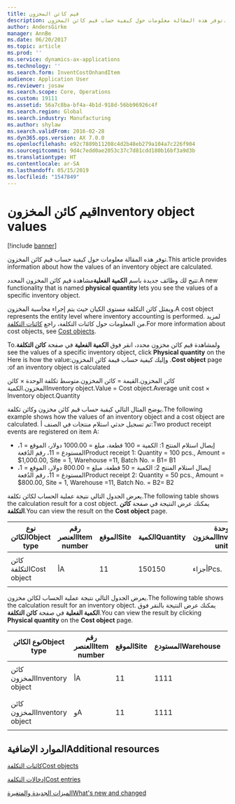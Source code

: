 ```yaml
---
title: قيم كائن المخزون
description: توفر هذه المقالة معلومات حول كيفية حساب قيم كائن المخزون.
author: AndersGirke
manager: AnnBe
ms.date: 06/20/2017
ms.topic: article
ms.prod: ''
ms.service: dynamics-ax-applications
ms.technology: ''
ms.search.form: InventCostOnhandItem
audience: Application User
ms.reviewer: josaw
ms.search.scope: Core, Operations
ms.custom: 19111
ms.assetid: 56a7c8ba-bf4a-4b1d-918d-56bb96926c4f
ms.search.region: Global
ms.search.industry: Manufacturing
ms.author: shylaw
ms.search.validFrom: 2016-02-28
ms.dyn365.ops.version: AX 7.0.0
ms.openlocfilehash: e92c7889b11208c4d2b48eb279a104a7c226f904
ms.sourcegitcommit: 9d4c7edd0ae2053c37c7d81cdd180b16bf3a9d3b
ms.translationtype: HT
ms.contentlocale: ar-SA
ms.lasthandoff: 05/15/2019
ms.locfileid: "1547849"
---
```

# <a name="inventory-object-values"></a><span data-ttu-id="e4295-103">قيم كائن المخزون</span><span class="sxs-lookup"><span data-stu-id="e4295-103">Inventory object values</span></span>

[!include [banner](../includes/banner.md)]

<span data-ttu-id="e4295-104">توفر هذه المقالة معلومات حول كيفية حساب قيم كائن المخزون.</span><span class="sxs-lookup"><span data-stu-id="e4295-104">This article provides information about how the values of an inventory object are calculated.</span></span> 

<span data-ttu-id="e4295-105">تتيح لك وظائف جديدة باسم **الكمية الفعلية**مشاهدة قيم كائن المخزون المحدد.</span><span class="sxs-lookup"><span data-stu-id="e4295-105">A new functionality that is named **physical quantity** lets you see the values of a specific inventory object.</span></span> 

<span data-ttu-id="e4295-106">ويمثل كائن التكلفة مستوى الكيان حيث يتم إجراء محاسبة المخزون.</span><span class="sxs-lookup"><span data-stu-id="e4295-106">A cost object represents the entity level where inventory accounting is performed.</span></span> <span data-ttu-id="e4295-107">لمزيد من المعلومات حول كائنات التكلفة، راجع [كائنات التكلفة](cost-object.md).</span><span class="sxs-lookup"><span data-stu-id="e4295-107">For more information about cost objects, see [Cost objects](cost-object.md).</span></span> 

<span data-ttu-id="e4295-108">‏‫ولمشاهدة قيم كائن مخزون محدد، انقر فوق **الكمية الفعلية** في صفحة **كائن التكلفة**.</span><span class="sxs-lookup"><span data-stu-id="e4295-108">To see the values of a specific inventory object, click **Physical quantity** on the **Cost object** page.</span></span> <span data-ttu-id="e4295-109">وإليك كيفية حساب قيمة كائن المخزون:</span><span class="sxs-lookup"><span data-stu-id="e4295-109">Here is how the value of an inventory object is calculated:</span></span> 

<span data-ttu-id="e4295-110">كائن المخزون.القيمة = كائن المخزون.متوسط تكلفة الوحدة × كائن المخزون.الكمية</span><span class="sxs-lookup"><span data-stu-id="e4295-110">Inventory object.Value = Cost object.Average unit cost × Inventory object.Quantity</span></span> 

<span data-ttu-id="e4295-111">يوضح المثال التالي كيفية حساب قيم كائن مخزون وكائن تكلفة.</span><span class="sxs-lookup"><span data-stu-id="e4295-111">The following example shows how the values of an inventory object and a cost object are calculated.</span></span> <span data-ttu-id="e4295-112">تم تسجيل حدثي استلام منتجات في الصنف أ:</span><span class="sxs-lookup"><span data-stu-id="e4295-112">Two product receipt events are registered on item A:</span></span>

-   <span data-ttu-id="e4295-113">إيصال استلام المنتج 1: الكمية = 100 قطعة، مبلغ = 1000.00 دولار، الموقع = 1، المستودع = 11، رقم الدُفعة</span><span class="sxs-lookup"><span data-stu-id="e4295-113">Product receipt 1: Quantity = 100 pcs., Amount = $1,000.00, Site = 1, Warehouse =11, Batch No.</span></span> <span data-ttu-id="e4295-114">= B1</span><span class="sxs-lookup"><span data-stu-id="e4295-114">= B1</span></span>
-   <span data-ttu-id="e4295-115">إيصال استلام المنتج 2: الكمية = 50 قطعة، مبلغ = 800.00 دولار، الموقع = 1، المستودع = 11، رقم الدُفعة</span><span class="sxs-lookup"><span data-stu-id="e4295-115">Product receipt 2: Quantity = 50 pcs., Amount = $800.00, Site = 1, Warehouse =11, Batch No.</span></span> <span data-ttu-id="e4295-116">= B2</span><span class="sxs-lookup"><span data-stu-id="e4295-116">= B2</span></span>

<span data-ttu-id="e4295-117">يعرض الجدول التالي نتيجة عملية الحساب لكائن تكلفة.</span><span class="sxs-lookup"><span data-stu-id="e4295-117">The following table shows the calculation result for a cost object.</span></span> <span data-ttu-id="e4295-118">يمكنك عرض النتيجة في صفحة **كائن التكلفة**.</span><span class="sxs-lookup"><span data-stu-id="e4295-118">You can view the result on the **Cost object** page.</span></span>

<table style="width:100%;">
<colgroup>
<col width="14%" />
<col width="14%" />
<col width="14%" />
<col width="14%" />
<col width="14%" />
<col width="14%" />
<col width="14%" />
</colgroup>
<thead>
<tr class="header">
<th><span data-ttu-id="e4295-119">نوع الكائن</span><span class="sxs-lookup"><span data-stu-id="e4295-119">Object type</span></span></th>
<th><span data-ttu-id="e4295-120">رقم العنصر</span><span class="sxs-lookup"><span data-stu-id="e4295-120">Item number</span></span></th>
<th><span data-ttu-id="e4295-121">الموقع</span><span class="sxs-lookup"><span data-stu-id="e4295-121">Site</span></span></th>
<th><span data-ttu-id="e4295-122">الكمية</span><span class="sxs-lookup"><span data-stu-id="e4295-122">Quantity</span></span></th>
<th><span data-ttu-id="e4295-123">وحدة المخزون</span><span class="sxs-lookup"><span data-stu-id="e4295-123">Inventory unit</span></span></th>
<th><span data-ttu-id="e4295-124">القيمة</span><span class="sxs-lookup"><span data-stu-id="e4295-124">Value</span></span></th>
<th><span data-ttu-id="e4295-125">متوسط تكلفة الوحدة</span><span class="sxs-lookup"><span data-stu-id="e4295-125">Average unit cost</span></span></th>
</tr>
</thead>
<tbody>
<tr class="odd">
<td><span data-ttu-id="e4295-126">كائن التكلفة</span><span class="sxs-lookup"><span data-stu-id="e4295-126">Cost object</span></span></td>
<td><span data-ttu-id="e4295-127">أ</span><span class="sxs-lookup"><span data-stu-id="e4295-127">A</span></span></td>
<td><span data-ttu-id="e4295-128">1</span><span class="sxs-lookup"><span data-stu-id="e4295-128">1</span></span></td>
<td><span data-ttu-id="e4295-129">150</span><span class="sxs-lookup"><span data-stu-id="e4295-129">150</span></span></td>
<td><span data-ttu-id="e4295-130">أجزاء</span><span class="sxs-lookup"><span data-stu-id="e4295-130">Pcs.</span></span></td>
<td><p><span data-ttu-id="e4295-131">1800.00 دولار</span><span class="sxs-lookup"><span data-stu-id="e4295-131">$1800.00</span></span></p></td>
<td><p><span data-ttu-id="e4295-132">12.00 دولارًا</span><span class="sxs-lookup"><span data-stu-id="e4295-132">$12.00</span></span></p></td>
</tr>
</tbody>
</table>

<span data-ttu-id="e4295-133">يعرض الجدول التالي نتيجة عملية الحساب لكائن مخزون.</span><span class="sxs-lookup"><span data-stu-id="e4295-133">The following table shows the calculation result for an inventory object.</span></span> <span data-ttu-id="e4295-134">يمكنك عرض النتيجة بالنقر فوق **الكمية الفعلية** في صفحة **كائن التكلفة**.</span><span class="sxs-lookup"><span data-stu-id="e4295-134">You can view the result by clicking **Physical quantity** on the **Cost object** page.</span></span>

<table style="width:100%;">
<colgroup>
<col width="11%" />
<col width="11%" />
<col width="11%" />
<col width="11%" />
<col width="11%" />
<col width="11%" />
<col width="11%" />
<col width="11%" />
<col width="11%" />
</colgroup>
<thead>
<tr class="header">
<th><span data-ttu-id="e4295-135">نوع الكائن</span><span class="sxs-lookup"><span data-stu-id="e4295-135">Object type</span></span></th>
<th><span data-ttu-id="e4295-136">رقم العنصر</span><span class="sxs-lookup"><span data-stu-id="e4295-136">Item number</span></span></th>
<th><span data-ttu-id="e4295-137">الموقع</span><span class="sxs-lookup"><span data-stu-id="e4295-137">Site</span></span></th>
<th><span data-ttu-id="e4295-138">المستودع</span><span class="sxs-lookup"><span data-stu-id="e4295-138">Warehouse</span></span></th>
<th><span data-ttu-id="e4295-139">رقم الدُفعة</span><span class="sxs-lookup"><span data-stu-id="e4295-139">Batch No.</span></span></th>
<th><span data-ttu-id="e4295-140">الكمية</span><span class="sxs-lookup"><span data-stu-id="e4295-140">Quantity</span></span></th>
<th><span data-ttu-id="e4295-141">وحدة المخزون</span><span class="sxs-lookup"><span data-stu-id="e4295-141">Inventory unit</span></span></th>
<th><span data-ttu-id="e4295-142">القيمة</span><span class="sxs-lookup"><span data-stu-id="e4295-142">Value</span></span></th>
<th><span data-ttu-id="e4295-143">متوسط تكلفة الوحدة</span><span class="sxs-lookup"><span data-stu-id="e4295-143">Average unit cost</span></span></th>
</tr>
</thead>
<tbody>
<tr class="odd">
<td><span data-ttu-id="e4295-144">كائن المخزون</span><span class="sxs-lookup"><span data-stu-id="e4295-144">Inventory object</span></span></td>
<td><span data-ttu-id="e4295-145">أ</span><span class="sxs-lookup"><span data-stu-id="e4295-145">A</span></span></td>
<td><span data-ttu-id="e4295-146">1</span><span class="sxs-lookup"><span data-stu-id="e4295-146">1</span></span></td>
<td><span data-ttu-id="e4295-147">11</span><span class="sxs-lookup"><span data-stu-id="e4295-147">11</span></span></td>
<td><span data-ttu-id="e4295-148">ب1</span><span class="sxs-lookup"><span data-stu-id="e4295-148">B1</span></span></td>
<td><span data-ttu-id="e4295-149">100</span><span class="sxs-lookup"><span data-stu-id="e4295-149">100</span></span></td>
<td><span data-ttu-id="e4295-150">أجزاء</span><span class="sxs-lookup"><span data-stu-id="e4295-150">Pcs.</span></span></td>
<td><p><span data-ttu-id="e4295-151">1200.00 دولار</span><span class="sxs-lookup"><span data-stu-id="e4295-151">$1200.00</span></span></p></td>
<td><p><span data-ttu-id="e4295-152">12.00 دولارًا</span><span class="sxs-lookup"><span data-stu-id="e4295-152">$12.00</span></span></p></td>
</tr>
<tr class="even">
<td><span data-ttu-id="e4295-153">كائن المخزون</span><span class="sxs-lookup"><span data-stu-id="e4295-153">Inventory object</span></span></td>
<td><span data-ttu-id="e4295-154">و</span><span class="sxs-lookup"><span data-stu-id="e4295-154">A</span></span></td>
<td><span data-ttu-id="e4295-155">1</span><span class="sxs-lookup"><span data-stu-id="e4295-155">1</span></span></td>
<td><span data-ttu-id="e4295-156">11</span><span class="sxs-lookup"><span data-stu-id="e4295-156">11</span></span></td>
<td><span data-ttu-id="e4295-157">ب2</span><span class="sxs-lookup"><span data-stu-id="e4295-157">B2</span></span></td>
<td><span data-ttu-id="e4295-158">50</span><span class="sxs-lookup"><span data-stu-id="e4295-158">50</span></span></td>
<td><span data-ttu-id="e4295-159">أجزاء</span><span class="sxs-lookup"><span data-stu-id="e4295-159">Pcs.</span></span></td>
<td><p><span data-ttu-id="e4295-160">600.00 دولار</span><span class="sxs-lookup"><span data-stu-id="e4295-160">$600.00</span></span></p></td>
<td><p><span data-ttu-id="e4295-161">12.00 دولارًا</span><span class="sxs-lookup"><span data-stu-id="e4295-161">$12.00</span></span></p></td>
</tr>
</tbody>
</table>



<a name="additional-resources"></a><span data-ttu-id="e4295-162">الموارد الإضافية</span><span class="sxs-lookup"><span data-stu-id="e4295-162">Additional resources</span></span>
--------

[<span data-ttu-id="e4295-163">كائنات التكلفة</span><span class="sxs-lookup"><span data-stu-id="e4295-163">Cost objects</span></span>](cost-object.md)

[<span data-ttu-id="e4295-164">إدخالات التكلفة</span><span class="sxs-lookup"><span data-stu-id="e4295-164">Cost entries</span></span>](cost-entries.md)

[<span data-ttu-id="e4295-165">الميزات الجديدة والمتغيرة</span><span class="sxs-lookup"><span data-stu-id="e4295-165">What's new and changed</span></span>](../../fin-and-ops/get-started/whats-new-changed.md)



